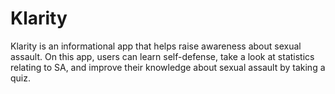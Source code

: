 # Klarity
Klarity is an informational app that helps raise awareness about sexual assault. On this app, users can learn self-defense, take a look at statistics relating to SA, and improve their knowledge about sexual assault by taking a quiz. 
